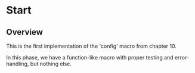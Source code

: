 # Start

## Overview

This is the first implementation of the 'config' macro from chapter 10.

In this phase, we have a function-like macro with proper testing and error-handling, but nothing else.
